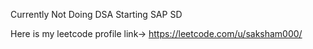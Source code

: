 Currently Not Doing DSA Starting SAP SD

Here is my leetcode profile link-> https://leetcode.com/u/saksham000/
